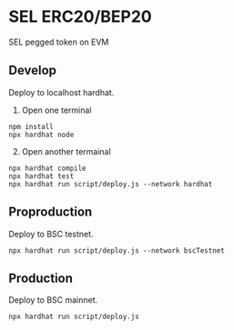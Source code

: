 # SEL ERC20/BEP20

SEL pegged token on EVM

## Develop

Deploy to localhost hardhat.

1. Open one terminal

```shell
npm install
npx hardhat node
```

2. Open another termainal

```shell
npx hardhat compile
npx hardhat test
npx hardhat run script/deploy.js --network hardhat
```

## Proproduction

Deploy to BSC testnet.

```shell
npx hardhat run script/deploy.js --network bscTestnet
```

## Production

Deploy to BSC mainnet.

```shell
npx hardhat run script/deploy.js
```
